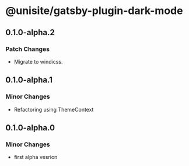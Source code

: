 # @unisite/gatsby-plugin-dark-mode

## 0.1.0-alpha.2

### Patch Changes

- Migrate to windicss.

## 0.1.0-alpha.1

### Minor Changes

- Refactoring using ThemeContext

## 0.1.0-alpha.0

### Minor Changes

- first alpha vesrion
